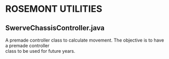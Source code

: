 # ROSEMONT UTILITIES

## SwerveChassisController.java 
  A premade controller class to calculate movement. The objective is to have a premade controller  
class to be used for future years.